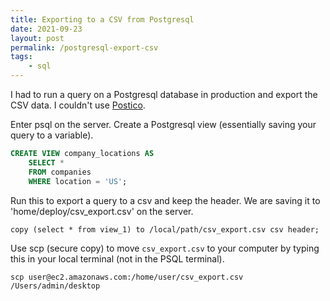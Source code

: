 ```yaml
---
title: Exporting to a CSV from Postgresql
date: 2021-09-23
layout: post
permalink: /postgresql-export-csv
tags:
    - sql
---
```


I had to run a query on a Postgresql database in production and export the CSV data. I couldn't use [Postico](https://eggerapps.at/postico).

Enter psql on the server. Create a Postgresql view (essentially saving your query to a variable).

```sql
CREATE VIEW company_locations AS
    SELECT *
    FROM companies
    WHERE location = 'US';
```

Run this to export a query to a csv and keep the header. We are saving it to 'home/deploy/csv_export.csv' on the
server.  


```shell
copy (select * from view_1) to /local/path/csv_export.csv csv header;
```

Use scp (secure copy) to move `csv_export.csv` to your computer by typing this in your local terminal (not in the PSQL 
terminal).

```shell
scp user@ec2.amazonaws.com:/home/user/csv_export.csv /Users/admin/desktop
```